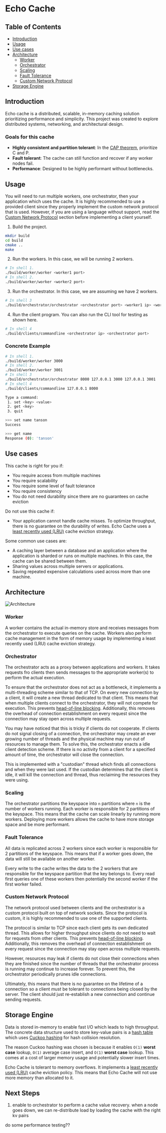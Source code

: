 # Echo Cache

## Table of Contents

-   [Introduction](#introduction)
-   [Usage](#usage)
-   [Use cases](#use-cases)
-   [Architecture](#architecture)
    -   [Worker](#worker)
    -   [Orchestrator](#orchestrator)
    -   [Scaling](#scaling)
    -   [Fault Tolerance](#fault-tolerance)
    -   [Custom Network Protocol](#custom-network-protocol)
-   [Storage Engine](#storage-engine)

## Introduction

Echo cache is a distributed, scalable, in-memory caching solution prioritizing performance and simplicity. This project was created to explore distributed systems, networking, and architectural design.

### Goals for this cache

-   **Highly consistent and partition tolerant**: In the [CAP theorem](https://en.wikipedia.org/wiki/CAP_theorem), prioritize C and P.
-   **Fault tolerant**: The cache can still function and recover if any worker nodes fail.
-   **Performance**: Designed to be highly performant without bottlenecks.

## Usage

You will need to run multiple workers, one orchestrator, then your application which uses the cache. It is highly recommended to use a provided client since they properly implement the custom network protocol that is used. However, if you are using a language without support, read the [Custom Network Protocol](#custom-network-protocol) section before implementing a client yourself.

1. Build the project.

```bash
mkdir build
cd build
cmake ..
make
```

2. Run the workers. In this case, we will be running 2 workers.

```bash
# In shell 1.
./build/worker/worker <worker1 port>
# In shell 2.
./build/worker/worker <worker2 port>
```

3. Run the orchestrator. In this case, we are assuming we have 2 workers.

```bash
# In shell 3
./build/orchestrator/orchestrator <orchestrator port> <worker1 ip> <worker1 port> <worker2 ip> <worker2 port>
```

4. Run the client program. You can also run the CLI tool for testing as shown here.

```bash
# In shell 4
./build/clients/commandline <orchestrator ip> <orchestrator port>
```

### Concrete Example

```bash
# In shell 1.
./build/worker/worker 3000
# In shell 2.
./build/worker/worker 3001
# In shell 3
./build/orchestrator/orchestrator 8000 127.0.0.1 3000 127.0.0.1 3001
# In shell 4
./build/clients/commandline 127.0.0.1 8000

Type a command:
 1. set <key> <value>
 2. get <key>
 3. quit

>>> set name tanson
Success

>>> get name
Response (0): 'tanson'
```

## Use cases

This cache is right for you if:

-   You require access from multiple machines
-   You require scalability
-   You require some level of fault tolerance
-   You require consistency
-   You do not need durability since there are no guarantees on cache eviction

Do not use this cache if:

-   Your application cannot handle cache misses. To optimize throughput, there is no guarantee on the durability of writes. Echo Cache uses a [least recently used (LRU)]() cache eviction strategy.

Some common use cases are:

-   A caching layer between a database and an application where the application is sharded or runs on multiple machines. In this case, the cache can be shared between them.
-   Sharing values across multiple servers or applications.
-   Saving repeated expensive calculations used across more than one machine.

## Architecture

![Architecture](architecture.png)

### Worker

A worker contains the actual in-memory store and receives messages from the orchestrator to execute queries on the cache. Workers also perform cache management in the form of memory usage by implementing a least recently used (LRU) cache eviction strategy.

### Orchestrator

The orchestrator acts as a proxy between applications and workers. It takes requests fro clients then sends messages to the appropriate worker(s) to perform the actual execution.

To ensure that the orchestrator does not act as a bottleneck, it implements a multi-threading scheme similar to that of TCP. On every new connection by a client, it will create a new thread dedicated to that client. This means that when multiple clients connect to the orchestrator, they will not compete for execution. This prevents [head-of-line blocking](https://en.wikipedia.org/wiki/Head-of-line_blocking). Additionally, this removes the overhead of connection establishment on every request since the connection may stay open across multiple requests.

You may have noticed that this is tricky if clients do not cooperate. If clients do not signal closing of a connection, the orchestrator may create an ever growing number of threads and the physical machine may run out of resources to manage them. To solve this, the orchestrator enacts a idle client detection scheme. If there is no activity from a client for a specified amount of time, the orchestrator will close the connection.

This is implemented with a "custodian" thread which finds all connections and when they were last used. If the custodian determines that the client is idle, it will kill the connection and thread, thus reclaiming the resources they were using.

### Scaling

The orchestrator partitions the keyspace into `n` partitions where `n` is the number of workers running. Each worker is responsible for 2 partitions of the keyspace. This means that the cache can scale linearly by running more workers. Deploying more workers allows the cache to have more storage space and be more performant.

### Fault Tolerance

All data is replicated across 2 workers since each worker is responsible for 2 partitions of the keyspace. This means that if a worker goes down, the data will still be available on another worker.

Every write to the cache writes the data to the 2 workers that are responsible for the keyspace partition that the key belongs to. Every read first queries one of these workers then potentially the second worker if the first worker failed.

### Custom Network Protocol

The network protocol used between clients and the orchestrator is a custom protocol built on top of network sockets. Since the protocol is custom, it is highly recommended to use one of the supported clients.

The protocol is similar to TCP since each client gets its own dedicated thread. This allows for higher throughput since clients do not need to wait for requests from other clients. This prevents [head-of-line blocking](https://en.wikipedia.org/wiki/Head-of-line_blocking). Additionally, this removes the overhead of connection establishment on every request since the connection may stay open across multiple requests.

However, resources may leak if clients do not close their connections when they are finished since the number of threads that the orchestrator process is running may continue to increase forever. To prevent this, the orchestrator periodically prunes idle connections.

Ultimately, this means that there is no guarantee on the lifetime of a connection so a client _must_ be tolerant to connections being closed by the server. The client should just re-establish a new connection and continue sending requests.

## Storage Engine

Data is stored in-memory to enable fast I/O which leads to high throughput. The concrete data structure used to store key-value pairs is a [hash table](https://en.wikipedia.org/wiki/Hash_table) which uses [Cuckoo hashing](https://en.wikipedia.org/wiki/Cuckoo_hashing) for hash collision resolution.

The reason Cuckoo hashing was chosen is because it enables `O(1)` **worst case** lookup, `O(1)` average case insert, and `O(1)` **worst case** lookup. This comes at a cost of larger memory usage and potentially slower insert times.

Echo Cache is tolerant to memory overflows. It implements a [least recently used (LRU)](https://en.wikipedia.org/wiki/Cache_replacement_policies#LRU) cache eviction policy. This means that Echo Cache will not use more memory than allocated to it.

## Next Steps

1. enable to orchestrator to perform a cache value recovery. when a node goes down, we can re-distribute load by loading the cache with the right kv pairs

do some performance testing??
